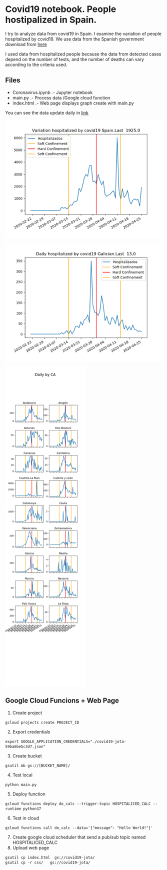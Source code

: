 # Covid19 notebook. People hostipalized in Spain.
I try to analyze data from covid19 in Spain. 
I examine the variation of people hospitalized by covid19. 
We use data from the Spanish government download from 
[here](https://covid19.isciii.es/resources/serie_historica_acumulados.csv)

I used data from hospitalized people because the data from detected cases  depend on the number of tests, 
and the number of deaths can vary according to the criteria used.

## Files
* Coronavirus.ipynb .- Jupyter notebook
* main.py .- Process data /Google cloud function
* index.html .- Web page displays graph create with main.py

You can see the data update daily in [link](https://storage.googleapis.com/covid19-jota/index.html)




![Spain](./Daily_sp.png)

![Galician](./Daily_ga.png)

![Comunity](./Daily_ca.png)


## Google Cloud Funcions + Web Page
1. Create project
```console
gcloud projects create PROJECT_ID
```
2. Export credentials
```console
export GOOGLE_APPLICATION_CREDENTIALS="./covid19-jota-59ba6be5c3d7.json"
```
3. Create bucket
```console
gsutil mb gs://[BUCKET_NAME]/
```
4. Test local
```console
python main.py
```
5. Deploy function
```console
gcloud functions deploy do_calc --trigger-topic HOSPITALICED_CALC --runtime python37
```
6. Test in cloud
```console
gcloud functions call do_calc --data='{"message": "Hello World!"}'
```

7. Create google cloud scheduler that send a pub/sub topic named HOSPITALICED_CALC
8. Upload web page
```console
gsutil cp index.html  gs://covid19-jota/
gsutil cp -r css/   gs://covid19-jota/
```
